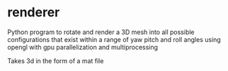 # renderer

Python program to rotate and render a 3D mesh into all possible configurations that exist within a range of yaw pitch and roll angles using opengl with gpu parallelization and multiprocessing <br>

Takes 3d in the form of a mat file
